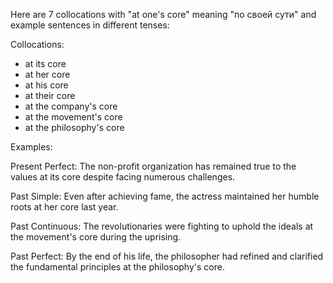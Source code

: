 Here are 7 collocations with "at one's core" meaning "по своей сути" and example sentences in different tenses:

Collocations:
- at its core
- at her core
- at his core  
- at their core
- at the company's core
- at the movement's core
- at the philosophy's core

Examples:

Present Perfect: The non-profit organization has remained true to the values at its core despite facing numerous challenges.

Past Simple: Even after achieving fame, the actress maintained her humble roots at her core last year.

Past Continuous: The revolutionaries were fighting to uphold the ideals at the movement's core during the uprising.

Past Perfect: By the end of his life, the philosopher had refined and clarified the fundamental principles at the philosophy's core.